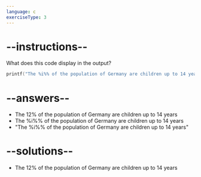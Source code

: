 ```yaml
---
language: c
exerciseType: 3
---
```


# --instructions--

What does this code display in the output?
```c
printf("The %i%% of the population of Germany are children up to 14 years\n", 12);
```

# --answers--

- The 12% of the population of Germany are children up to 14 years
- The %i%% of the population of Germany are children up to 14 years
- "The %i%% of the population of Germany are children up to 14 years"

# --solutions--

- The 12% of the population of Germany are children up to 14 years

